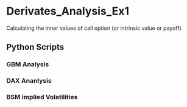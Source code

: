 # Derivates_Analysis_Ex1
Calculating the inner values of call option (or intrinsic value or payoff)

## Python Scripts

  ### GBM Analysis
  ### DAX Ananlysis
  ### BSM implied Volatilities
